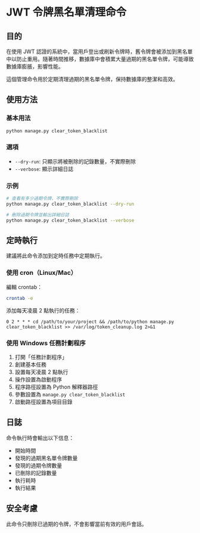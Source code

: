 # JWT 令牌黑名單清理命令

## 目的

在使用 JWT 認證的系統中，當用戶登出或刷新令牌時，舊令牌會被添加到黑名單中以防止重用。隨著時間推移，數據庫中會積累大量過期的黑名單令牌，可能導致數據庫膨脹，影響性能。

這個管理命令用於定期清理過期的黑名單令牌，保持數據庫的整潔和高效。

## 使用方法

### 基本用法

```bash
python manage.py clear_token_blacklist
```

### 選項

- `--dry-run`: 只顯示將被刪除的記錄數量，不實際刪除
- `--verbose`: 顯示詳細日誌

### 示例

```bash
# 查看有多少過期令牌，不實際刪除
python manage.py clear_token_blacklist --dry-run

# 刪除過期令牌並輸出詳細日誌
python manage.py clear_token_blacklist --verbose
```

## 定時執行

建議將此命令添加到定時任務中定期執行。

### 使用 cron（Linux/Mac）

編輯 crontab：

```bash
crontab -e
```

添加每天凌晨 2 點執行的任務：

```
0 2 * * * cd /path/to/your/project && /path/to/python manage.py clear_token_blacklist >> /var/log/token_cleanup.log 2>&1
```

### 使用 Windows 任務計劃程序

1. 打開「任務計劃程序」
2. 創建基本任務
3. 設置每天凌晨 2 點執行
4. 操作設置為啟動程序
5. 程序路徑設置為 Python 解釋器路徑
6. 參數設置為 `manage.py clear_token_blacklist`
7. 啟動路徑設置為項目目錄

## 日誌

命令執行時會輸出以下信息：

- 開始時間
- 發現的過期黑名單令牌數量
- 發現的過期令牌數量
- 已刪除的記錄數量
- 執行耗時
- 執行結果

## 安全考慮

此命令只刪除已過期的令牌，不會影響當前有效的用戶會話。 